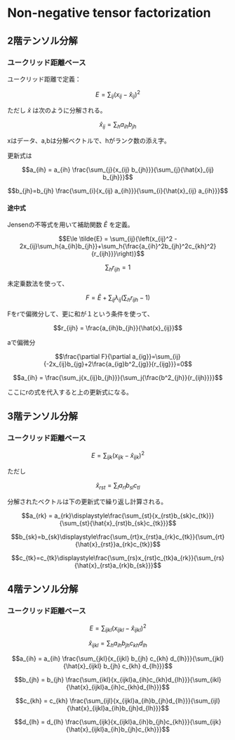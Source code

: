 # Non-negative tensor factorization


## 2階テンソル分解
### ユークリッド距離ベース

ユークリッド距離で定義：

$$E=\sum_{ij}{(x_{ij}-\hat{x}_{ij})^2}$$

ただし $\hat{x}$ は次のように分解される。

$$\hat{x}_{ij} = \sum_{h}{a_{ih}b_{jh}}$$

xはデータ、a,bは分解ベクトルで、hがランク数の添え字。

更新式は

$$a_{ih} = a_{ih} \frac{\sum_{j}{x_{ij} b_{jh}}}{\sum_{j}{\hat{x}_{ij} b_{jh}}}$$

$$b_{jh}=b_{jh} \frac{\sum_{i}{x_{ij} a_{ih}}}{\sum_{i}{\hat{x}_{ij} a_{ih}}}$$

#### 途中式

Jensenの不等式を用いて補助関数 $\tilde{E}$ を定義。

$$E\le \tilde{E} = \sum_{ij}{\left(x_{ij}^2 - 2x_{ij}\sum_h{a_{ih}b_{jh}}+\sum_h{\frac{a_{ih}^2b_{jh}^2c_{kh}^2}{r_{ijh}}}\right)}$$

$$\sum_hr_{ijh} = 1$$

未定乗数法を使って、

$$F=\tilde{E} + \sum_{ij}{\lambda_{ij}(\sum_h{r_{ijh}}-1)}$$

Fをrで偏微分して、更に和が１という条件を使って、

$$r_{ijh} = \frac{a_{ih}b_{jh}}{\hat{x}_{ij}}$$

aで偏微分

$$\frac{\partial F}{\partial a_{ig}}=\sum_{ij}{-2x_{ij}b_{jg}+2\frac{a_{ig}b^2_{jg}}{r_{ijg}}}=0$$

$$a_{ih} = \frac{\sum_j{x_{ij}b_{jh}}}{\sum_j{\frac{b^2_{jh}}{r_{ijh}}}}$$

ここにrの式を代入すると上の更新式になる。


## 3階テンソル分解

### ユークリッド距離ベース

$$E=\sum_{ijk}{(x_{ijk}-\hat{x}_{ijk})^2}$$

ただし

$$\hat{x}_{rst} = \sum_{l}{a_{rl} b_{sl} c_{tl}}$$


分解されたベクトルは下の更新式で繰り返し計算される。

$$a_{rk} = a_{rk}\displaystyle\frac{\sum_{st}{x_{rst}b_{sk}c_{tk}}}{\sum_{st}{\hat{x}_{rst}b_{sk}c_{tk}}}$$

$$b_{sk}=b_{sk}\displaystyle\frac{\sum_{rt}x_{rst}a_{rk}c_{tk}}{\sum_{rt}{\hat{x}_{rst}}a_{rk}c_{tk}}$$

$$c_{tk}=c_{tk}\displaystyle\frac{\sum_{rs}x_{rst}c_{tk}a_{rk}}{\sum_{rs}{\hat{x}_{rst}a_{rk}b_{sk}}}$$


## 4階テンソル分解
### ユークリッド距離ベース

$$E=\sum_{ijkl}{(x_{ijkl} - \hat{x}_{ijkl})^2}$$

$$\hat{x}_{ijkl} = \sum_{h}{a_{ih} b_{jh} c_{kh} d_{lh}}$$

$$a_{ih} = a_{ih} \frac{\sum_{jkl}{x_{ijkl} b_{jh} c_{kh} d_{lh}}}{\sum_{jkl}{\hat{x}_{ijkl} b_{jh} c_{kh} d_{lh}}}$$

$$b_{jh} = b_{jh} \frac{\sum_{ikl}{x_{ijkl}a_{ih}c_{kh}d_{lh}}}{\sum_{ikl}{\hat{x}_{ijkl}a_{ih}c_{kh}d_{lh}}}$$

$$c_{kh} = c_{kh} \frac{\sum_{ijl}{x_{ijkl}a_{ih}b_{jh}d_{lh}}}{\sum_{ijl}{\hat{x}_{ijkl}a_{ih}b_{jh}d_{lh}}}$$

$$d_{lh} = d_{lh} \frac{\sum_{ijk}{x_{ijkl}a_{ih}b_{jh}c_{kh}}}{\sum_{ijk}{\hat{x}_{ijkl}a_{ih}b_{jh}c_{kh}}}$$


